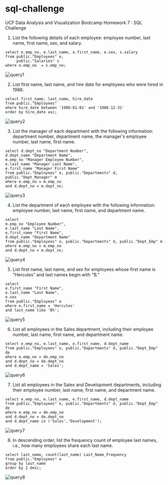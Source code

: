 # sql-challenge
UCF Data Analysis and Visualization Bootcamp Homework  7 : SQL Challenge

1) List the following details of each employee: employee number, last name, first name, sex, and salary.

```
select e.emp_no, e.last_name, e.first_name, e.sex, s.salary 
from public."Employees" e, 
     public."Salaries" s
where e.emp_no  = s.emp_no; 
```

![query1](./EmployeeSQL/images/analysis_fig1.PNG)


2) List first name, last name, and hire date for employees who were hired in 1986.

```
select first_name, last_name, hire_date
from public."Employees"
where hire_date between '1986-01-01' and '1986-12-31'
order by hire_date asc;
```
![query2](./EmployeeSQL/images/analysis_fig2.PNG)

3) List the manager of each department with the following information: department number, department name, the manager's employee number, last name, first name.

```
select d.dept_no "Department Number", 
d.dept_name "Department Name", 
m.emp_no "Manager Employee Number",
e.last_name "Manager Last Name", 
e.first_name "Manager First Name"
from public."Employees" e, public."Departments" d, public."Dept_Manager" m
where e.emp_no = m.emp_no
and d.dept_no = m.dept_no;
```
![query3](./EmployeeSQL/images/analysis_fig3.PNG)

4) List the department of each employee with the following information: employee number, last name, first name, and department name.

```
select 
m.emp_no "Employee Number",
e.last_name "Last Name", 
e.first_name "First Name",
d.dept_name "Department Name"
from public."Employees" e, public."Departments" d, public."Dept_Emp" m
where e.emp_no = m.emp_no
and d.dept_no = m.dept_no;
```
![query4](./EmployeeSQL/images/analysis_fig4.PNG)

5) List first name, last name, and sex for employees whose first name is "Hercules" and last names begin with "B."


```
select 
e.first_name "First Name", 
e.last_name "Last Name", 
e.sex
from public."Employees" e
where e.first_name = 'Hercules'
and last_name like 'B%';
```
![query5](./EmployeeSQL/images/analysis_fig5.PNG)


6) List all employees in the Sales department, including their employee number, last name, first name, and department name.

```
select e.emp_no, e.last_name, e.first_name, d.dept_name
from public."Employees" e, public."Departments" d, public."Dept_Emp" de
where e.emp_no = de.emp_no
and d.dept_no = de.dept_no
and d.dept_name = 'Sales';
```
![query6](./EmployeeSQL/images/analysis_fig6.PNG)


7) List all employees in the Sales and Development departments, including their employee number, last name, first name, and department name.

```
select e.emp_no, e.last_name, e.first_name, d.dept_name
from public."Employees" e, public."Departments" d, public."Dept_Emp" de
where e.emp_no = de.emp_no
and d.dept_no = de.dept_no
and d.dept_name in ('Sales','Development');
```
![query7](./EmployeeSQL/images/analysis_fig7.PNG)

8) In descending order, list the frequency count of employee last names, i.e., how many employees share each last name.

```
select last_name, count(last_name) Last_Name_Frequency
from public."Employees" e
group by last_name
order by 2 desc;
```
![query8](./EmployeeSQL/images/analysis_fig8.PNG)